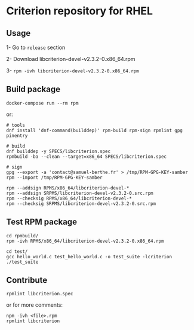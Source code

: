 # Criterion repository for RHEL

## Usage

1- Go to `release` section

2- Download libcriterion-devel-v2.3.2-0.x86_64.rpm

3- `rpm -ivh libcriterion-devel-v2.3.2-0.x86_64.rpm`

## Build package

```
docker-compose run --rm rpm
```

or:

```
# tools
dnf install 'dnf-command(builddep)' rpm-build rpm-sign rpmlint gpg pinentry

# build
dnf builddep -y SPECS/libcriterion.spec
rpmbuild -ba --clean --target=x86_64 SPECS/libcriterion.spec

# sign
gpg --export -a 'contact@samuel-berthe.fr' > /tmp/RPM-GPG-KEY-samber
rpm --import /tmp/RPM-GPG-KEY-samber

rpm --addsign RPMS/x86_64/libcriterion-devel-*
rpm --addsign SRPMS/libcriterion-devel-v2.3.2-0.src.rpm
rpm --checksig RPMS/x86_64/libcriterion-devel-*
rpm --checksig SRPMS/libcriterion-devel-v2.3.2-0.src.rpm
```

## Test RPM package

```
cd rpmbuild/
rpm -ivh RPMS/x86_64/libcriterion-devel-v2.3.2-0.x86_64.rpm
```

```
cd test/
gcc hello_world.c test_hello_world.c -o test_suite -lcriterion
./test_suite
```

## Contribute

```
rpmlint libcriterion.spec
```

or for more comments:

```
npm -ivh <file>.rpm
rpmlint libcriterion
```
